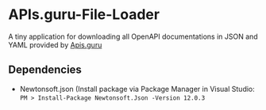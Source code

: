 # APIs.guru-File-Loader
A tiny application for downloading all OpenAPI documentations in JSON and YAML provided by [Apis.guru](https://apis.guru)
## Dependencies
* Newtonsoft.json (Install package via Package Manager in Visual Studio: `PM > Install-Package Newtonsoft.Json -Version 12.0.3`
